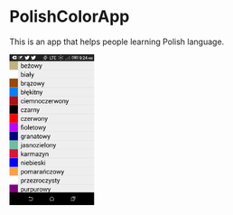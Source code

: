 # PolishColorApp
This is an app that helps people learning Polish language.

<img src="device-2015-06-18-092438.png" width=150/>
